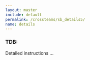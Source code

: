 ```yaml
---
layout: master
include: default
permalink: /crossteams/sb_details5/
name: details
---
```


<h3> TDB: </h3>
Detailed instructions ...
